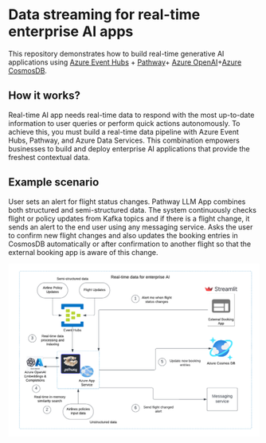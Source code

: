 # Data streaming for real-time enterprise AI apps

This repository demonstrates how to build real-time generative AI applications using  [Azure Event Hubs](https://learn.microsoft.com/en-us/azure/event-hubs/azure-event-hubs-kafka-overview) + [Pathway](https://pathway.com/)+ [Azure OpenAI](https://azure.microsoft.com/en-us/products/ai-services/openai-service)+[Azure CosmosDB](https://azure.microsoft.com/en-us/products/cosmos-db).

## How it works?

Real-time AI app needs real-time data to respond with the most up-to-date information to user queries or perform quick actions autonomously. To achieve this, you must build a real-time data pipeline with Azure Event Hubs, Pathway, and Azure Data Services. This combination empowers businesses to build and deploy enterprise AI applications that provide the freshest contextual data.

## Example scenario

User sets an alert for flight status changes. Pathway LLM App combines both structured and semi-structured data. The system continuously checks flight or policy updates from Kafka topics and if there is a flight change, it sends an alert to the end user using any messaging service. Asks the user to confirm new flight changes and also updates the booking entries in CosmosDB automatically or after confirmation to another flight so that the external booking app is aware of this change.

![Azure Infra Architectural Diagram](./assets/azure-infra-architecture.png)